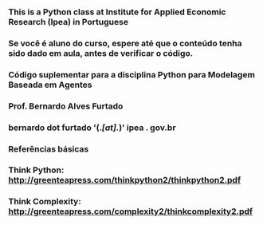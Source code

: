 ### This is a Python class at Institute for Applied Economic Research (Ipea) in Portuguese ###

### Se você é aluno do curso, espere até que o conteúdo tenha sido dado em aula, antes de verificar o código.
### Código suplementar para a disciplina Python para Modelagem Baseada em Agentes

### Prof. Bernardo Alves Furtado
### bernardo dot furtado '(.*[at].*)' ipea . gov.br

### Referências básicas

### Think Python: http://greenteapress.com/thinkpython2/thinkpython2.pdf
### Think Complexity: http://greenteapress.com/complexity2/thinkcomplexity2.pdf
